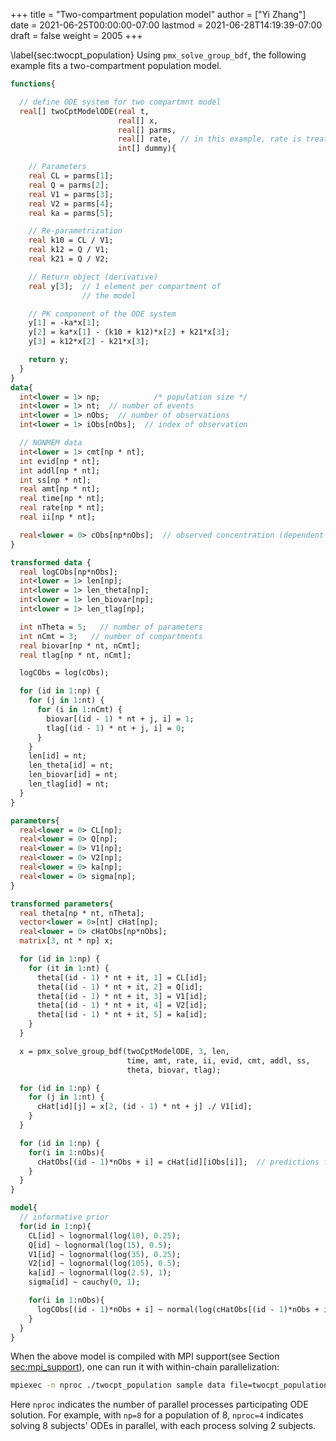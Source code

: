 +++
title = "Two-compartment population model"
author = ["Yi Zhang"]
date = 2021-06-25T00:00:00-07:00
lastmod = 2021-06-28T14:19:39-07:00
draft = false
weight = 2005
+++

\label{sec:twocpt\_population}
Using `pmx_solve_group_bdf`, the following example fits a
two-compartment population model.

```stan
functions{

  // define ODE system for two compartmnt model
  real[] twoCptModelODE(real t,
                        real[] x,
                        real[] parms,
                        real[] rate,  // in this example, rate is treated as data
                        int[] dummy){

    // Parameters
    real CL = parms[1];
    real Q = parms[2];
    real V1 = parms[3];
    real V2 = parms[4];
    real ka = parms[5];

    // Re-parametrization
    real k10 = CL / V1;
    real k12 = Q / V1;
    real k21 = Q / V2;

    // Return object (derivative)
    real y[3];  // 1 element per compartment of
                // the model

    // PK component of the ODE system
    y[1] = -ka*x[1];
    y[2] = ka*x[1] - (k10 + k12)*x[2] + k21*x[3];
    y[3] = k12*x[2] - k21*x[3];

    return y;
  }
}
data{
  int<lower = 1> np;            /* population size */
  int<lower = 1> nt;  // number of events
  int<lower = 1> nObs;  // number of observations
  int<lower = 1> iObs[nObs];  // index of observation

  // NONMEM data
  int<lower = 1> cmt[np * nt];
  int evid[np * nt];
  int addl[np * nt];
  int ss[np * nt];
  real amt[np * nt];
  real time[np * nt];
  real rate[np * nt];
  real ii[np * nt];

  real<lower = 0> cObs[np*nObs];  // observed concentration (dependent variable)
}

transformed data {
  real logCObs[np*nObs];
  int<lower = 1> len[np];
  int<lower = 1> len_theta[np];
  int<lower = 1> len_biovar[np];
  int<lower = 1> len_tlag[np];

  int nTheta = 5;   // number of parameters
  int nCmt = 3;   // number of compartments
  real biovar[np * nt, nCmt];
  real tlag[np * nt, nCmt];

  logCObs = log(cObs);

  for (id in 1:np) {
    for (j in 1:nt) {
      for (i in 1:nCmt) {
        biovar[(id - 1) * nt + j, i] = 1;
        tlag[(id - 1) * nt + j, i] = 0;
      }
    }
    len[id] = nt;
    len_theta[id] = nt;
    len_biovar[id] = nt;
    len_tlag[id] = nt;
  }
}

parameters{
  real<lower = 0> CL[np];
  real<lower = 0> Q[np];
  real<lower = 0> V1[np];
  real<lower = 0> V2[np];
  real<lower = 0> ka[np];
  real<lower = 0> sigma[np];
}

transformed parameters{
  real theta[np * nt, nTheta];
  vector<lower = 0>[nt] cHat[np];
  real<lower = 0> cHatObs[np*nObs];
  matrix[3, nt * np] x;

  for (id in 1:np) {
    for (it in 1:nt) {
      theta[(id - 1) * nt + it, 1] = CL[id];
      theta[(id - 1) * nt + it, 2] = Q[id];
      theta[(id - 1) * nt + it, 3] = V1[id];
      theta[(id - 1) * nt + it, 4] = V2[id];
      theta[(id - 1) * nt + it, 5] = ka[id];
    }
  }

  x = pmx_solve_group_bdf(twoCptModelODE, 3, len,
                          time, amt, rate, ii, evid, cmt, addl, ss,
                          theta, biovar, tlag);

  for (id in 1:np) {
    for (j in 1:nt) {
      cHat[id][j] = x[2, (id - 1) * nt + j] ./ V1[id];
    }
  }

  for (id in 1:np) {
    for(i in 1:nObs){
      cHatObs[(id - 1)*nObs + i] = cHat[id][iObs[i]];  // predictions for observed data records
    }
  }
}

model{
  // informative prior
  for(id in 1:np){
    CL[id] ~ lognormal(log(10), 0.25);
    Q[id] ~ lognormal(log(15), 0.5);
    V1[id] ~ lognormal(log(35), 0.25);
    V2[id] ~ lognormal(log(105), 0.5);
    ka[id] ~ lognormal(log(2.5), 1);
    sigma[id] ~ cauchy(0, 1);

    for(i in 1:nObs){
      logCObs[(id - 1)*nObs + i] ~ normal(log(cHatObs[(id - 1)*nObs + i]), sigma[id]);
    }
  }
}
```

When the above model is compiled with MPI support(see Section
[sec:mpi_support](#sec:mpi_support)), one can run it with within-chain
parallelization:

```bash
mpiexec -n nproc ./twocpt_population sample data file=twocpt_population.data.R init=twocpt_population.init.R
```

Here `nproc` indicates the number of parallel
processes participating ODE solution. For example, with
`np=8` for a population of 8,
`nproc=4` indicates solving 8 subjects' ODEs in
parallel, with each process solving 2 subjects.
